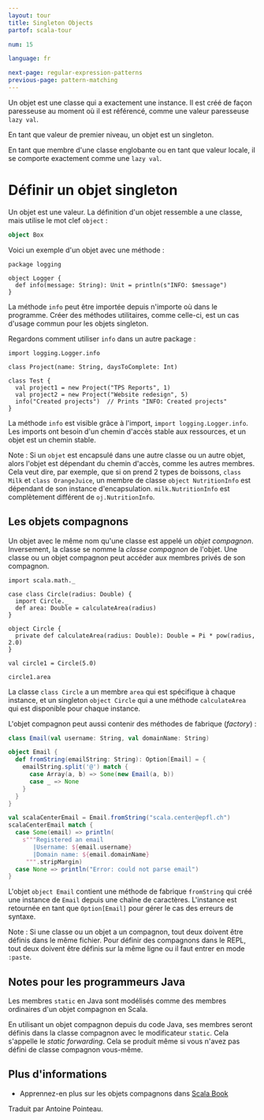 ```yaml
---
layout: tour
title: Singleton Objects
partof: scala-tour

num: 15

language: fr

next-page: regular-expression-patterns
previous-page: pattern-matching
---
```


Un objet est une classe qui a exactement une instance. Il est créé de façon paresseuse au moment où il est référencé, comme une valeur paresseuse `lazy val`.

En tant que valeur de premier niveau, un objet est un singleton.

En tant que membre d'une classe englobante ou en tant que valeur locale, il se comporte exactement comme une `lazy val`.

# Définir un objet singleton

Un objet est une valeur. La définition d'un objet ressemble a une classe, mais utilise le mot clef `object` :

```scala mdoc
object Box
```

Voici un exemple d'un objet avec une méthode :

```
package logging

object Logger {
  def info(message: String): Unit = println(s"INFO: $message")
}
```

La méthode `info` peut être importée depuis n'importe où dans le programme. Créer des méthodes utilitaires, comme celle-ci, est un cas d'usage commun pour les objets singleton.

Regardons comment utiliser `info` dans un autre package :

```
import logging.Logger.info

class Project(name: String, daysToComplete: Int)

class Test {
  val project1 = new Project("TPS Reports", 1)
  val project2 = new Project("Website redesign", 5)
  info("Created projects")  // Prints "INFO: Created projects"
}
```

La méthode `info` est visible grâce à l'import, `import logging.Logger.info`. Les imports ont besoin d'un chemin d'accès stable aux ressources, et un objet est un chemin stable.

Note : Si un `objet` est encapsulé dans une autre classe ou un autre objet, alors l'objet est dépendant du chemin d'accès, comme les autres membres. Cela veut dire, par exemple, que si on prend 2 types de boissons, `class Milk` et `class OrangeJuice`, un membre de classe `object NutritionInfo` est dépendant de son instance d'encapsulation. `milk.NutritionInfo` est complètement différent de `oj.NutritionInfo`.

## Les objets compagnons

Un objet avec le même nom qu'une classe est appelé un _objet compagnon_. Inversement, la classe se nomme la _classe compagnon_ de l'objet. Une classe ou un objet compagnon peut accéder aux membres privés de son compagnon. 

```
import scala.math._

case class Circle(radius: Double) {
  import Circle._
  def area: Double = calculateArea(radius)
}

object Circle {
  private def calculateArea(radius: Double): Double = Pi * pow(radius, 2.0)
}

val circle1 = Circle(5.0)

circle1.area
```

La classe `class Circle` a un membre `area` qui est spécifique à chaque instance, et un singleton `object Circle` qui a une méthode `calculateArea` qui est disponible pour chaque instance.

L'objet compagnon peut aussi contenir des méthodes de fabrique (_factory_) :

```scala mdoc
class Email(val username: String, val domainName: String)

object Email {
  def fromString(emailString: String): Option[Email] = {
    emailString.split('@') match {
      case Array(a, b) => Some(new Email(a, b))
      case _ => None
    }
  }
}

val scalaCenterEmail = Email.fromString("scala.center@epfl.ch")
scalaCenterEmail match {
  case Some(email) => println(
    s"""Registered an email
       |Username: ${email.username}
       |Domain name: ${email.domainName}
     """.stripMargin)
  case None => println("Error: could not parse email")
}
```

L'objet `object Email` contient une méthode de fabrique `fromString` qui créé une instance de `Email` depuis une chaîne de caractères. L'instance est retournée en tant que `Option[Email]` pour gérer le cas des erreurs de syntaxe.

Note : Si une classe ou un objet a un compagnon, tout deux doivent être définis dans le même fichier. Pour définir des compagnons dans le REPL, tout deux doivent être définis sur la même ligne ou il faut entrer en mode `:paste`. 

## Notes pour les programmeurs Java ##

Les membres `static` en Java sont modélisés comme des membres ordinaires d'un objet compagnon en Scala.

En utilisant un objet compagnon depuis du code Java, ses membres seront définis dans la classe compagnon avec le modificateur `static`. Cela s'appelle le _static forwarding_. Cela se produit même si vous n'avez pas défini de classe compagnon vous-même.

## Plus d'informations

* Apprennez-en plus sur les objets compagnons dans [Scala Book](/overviews/scala-book/companion-objects.html)

Traduit par Antoine Pointeau.